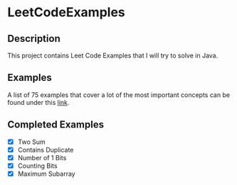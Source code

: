 # LeetCodeExamples

## Description

This project contains Leet Code Examples that I will try to solve in Java.

## Examples

A list of 75 examples that cover a lot of the most important concepts can be found under this [link](https://leetcode.com/discuss/general-discussion/460599/blind-75-leetcode-questions).

## Completed Examples

-[x] Two Sum  
-[x] Contains Duplicate  
-[x] Number of 1 Bits  
-[x] Counting Bits    
-[x] Maximum Subarray
